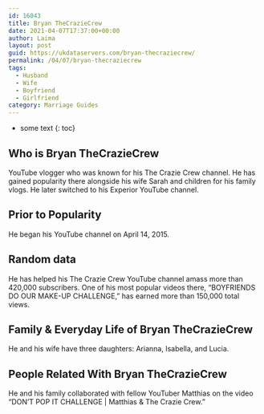 ```yaml
---
id: 16043
title: Bryan TheCrazieCrew
date: 2021-04-07T17:37:00+00:00
author: Laima
layout: post
guid: https://ukdataservers.com/bryan-thecraziecrew/
permalink: /04/07/bryan-thecraziecrew
tags:
  - Husband
  - Wife
  - Boyfriend
  - Girlfriend
category: Marriage Guides
---
```


* some text
{: toc}


## Who is Bryan TheCrazieCrew
                  
                  
                  
YouTube vlogger who was known for his The Crazie Crew channel. He has gained popularity there alongside his wife Sarah and children for his family vlogs. He later switched to his Experior YouTube channel.
                  
              
            
              
            
                
                
                
## Prior to Popularity
                  
                  
                  
He began his YouTube channel on April 14, 2015. 
                  
              
            
              
            
                
                
                
## Random data
                  
                  
                  
He has helped his The Crazie Crew YouTube channel amass more than 420,000 subscribers. One of his most popular videos there, &#8220;BOYFRIENDS DO OUR MAKE-UP CHALLENGE,&#8221; has earned more than 150,000 total views. 
                  
              
            
              
            
                
                
                
## Family & Everyday Life of Bryan TheCrazieCrew
                  
                  
                  
He and his wife have three daughters: Arianna, Isabella, and Lucia. 
                  
              
            
              
            
                
                
                
## People Related With Bryan TheCrazieCrew
                  
                  
                  
He and his family collaborated with fellow YouTuber Matthias on the video &#8220;DON&#8217;T POP IT CHALLENGE | Matthias & The Crazie Crew.&#8221; 
                  
              
            
              
            
                
              
            
              
              
            
            
              
            
          
          
          